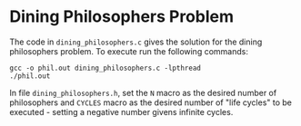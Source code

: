 # Dining Philosophers Problem

The code in `dining_philosophers.c` gives the solution for the dining philosophers problem. To execute run the following commands:

```
gcc -o phil.out dining_philosophers.c -lpthread
./phil.out
```

In file `dining_philosophers.h`, set the `N` macro as the desired number of philosophers and `CYCLES` macro as the desired number of "life cycles" to be executed - setting a negative number givens infinite cycles. 